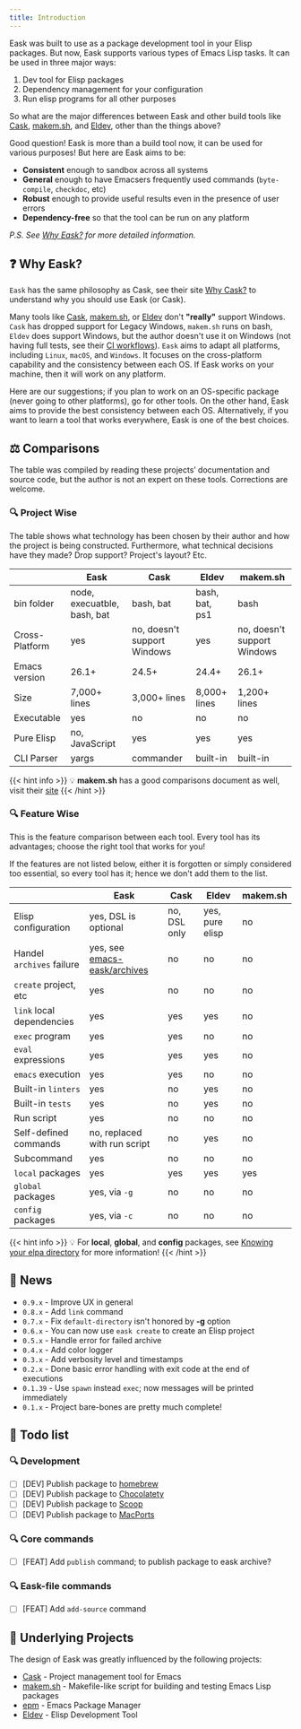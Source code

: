 ```yaml
---
title: Introduction
---
```


Eask was built to use as a package development tool in your Elisp packages. But
now, Eask supports various types of Emacs Lisp tasks. It can be used in three
major ways:

1. Dev tool for Elisp packages
2. Dependency management for your configuration
3. Run elisp programs for all other purposes

So what are the major differences between Eask and other build tools like
[Cask][], [makem.sh][], and [Eldev][], other than the things above?

Good question! Eask is more than a build tool now, it can be used for various
purposes! But here are Eask aims to be:

- **Consistent** enough to sandbox across all systems
- **General** enough to have Emacsers frequently used commands (`byte-compile`, `checkdoc`, etc)
- **Robust** enough to provide useful results even in the presence of user errors
- **Dependency-free** so that the tool can be run on any platform

*P.S. See [Why Eask?](https://emacs-eask.github.io/#-why-eask) for more detailed
information.*

## ❓ Why Eask?

`Eask` has the same philosophy as Cask, see their site [Why Cask?](https://cask.readthedocs.io/en/latest/guide/introduction.html#introduction-why-cask)
to understand why you should use Eask (or Cask).

Many tools like [Cask][], [makem.sh][], or [Eldev][] don't **"really"** support
Windows. `Cask` has dropped support for Legacy Windows, `makem.sh` runs on bash,
`Eldev` does support Windows, but the author doesn't use it on Windows (not
having full tests, see their
[CI workflows](https://github.com/doublep/eldev/actions/workflows/test.yml)).
`Eask` aims to adapt all platforms, including `Linux`, `macOS`, and `Windows`.
It focuses on the cross-platform capability and the consistency between each
OS. If Eask works on your machine, then it will work on any platform.

Here are our suggestions; if you plan to work on an OS-specific package (never
going to other platforms), go for other tools. On the other hand, Eask aims to
provide the best consistency between each OS. Alternatively, if you want to
learn a tool that works everywhere, Eask is one of the best choices.

## ⚖️ Comparisons

The table was compiled by reading these projects’ documentation and source code,
but the author is not an expert on these tools. Corrections are welcome.

### 🔍 Project Wise

The table shows what technology has been chosen by their author and how the
project is being constructed. Furthermore, what technical decisions have they
made? Drop support? Project's layout? Etc.

|                | Eask                        | Cask                        | Eldev          | makem.sh                    |
|----------------|-----------------------------|-----------------------------|----------------|-----------------------------|
| bin folder     | node, execuatble, bash, bat | bash, bat                   | bash, bat, ps1 | bash                        |
| Cross-Platform | yes                         | no, doesn't support Windows | yes            | no, doesn't support Windows |
| Emacs version  | 26.1+                       | 24.5+                       | 24.4+          | 26.1+                       |
| Size           | 7,000+ lines                | 3,000+ lines                | 8,000+ lines   | 1,200+ lines                |
| Executable     | yes                         | no                          | no             | no                          |
| Pure Elisp     | no, JavaScript              | yes                         | yes            | yes                         |
| CLI Parser     | yargs                       | commander                   | built-in       | built-in                    |

{{< hint info >}}
💡 **makem.sh** has a good comparisons document as well, visit their [site](https://github.com/alphapapa/makem.sh#comparisons)
{{< /hint >}}

### 🔍 Feature Wise

This is the feature comparison between each tool. Every tool has its advantages;
choose the right tool that works for you!

If the features are not listed below, either it is forgotten or simply
considered too essential, so every tool has it; hence we don't add them to the
list.

|                           | Eask                             | Cask         | Eldev           | makem.sh |
|---------------------------|----------------------------------|--------------|-----------------|----------|
| Elisp configuration       | yes, DSL is optional             | no, DSL only | yes, pure elisp | no       |
| Handel `archives` failure | yes, see [emacs-eask/archives][] | no           | no              | no       |
| `create` project, etc     | yes                              | no           | no              | no       |
| `link` local dependencies | yes                              | yes          | yes             | no       |
| `exec` program            | yes                              | yes          | no              | no       |
| `eval` expressions        | yes                              | yes          | yes             | no       |
| `emacs` execution         | yes                              | yes          | no              | no       |
| Built-in `linters`        | yes                              | no           | yes             | no       |
| Built-in `tests`          | yes                              | no           | yes             | no       |
| Run script                | yes                              | no           | no              | no       |
| Self-defined commands     | no, replaced with run script     | no           | yes             | no       |
| Subcommand                | yes                              | no           | no              | no       |
| `local` packages          | yes                              | yes          | yes             | yes      |
| `global` packages         | yes, via `-g`                    | no           | no              | no       |
| `config` packages         | yes, via `-c`                    | no           | no              | no       |

{{< hint info >}}
💡 For **local**, **global**, and **config** packages, see
[Knowing your elpa directory](https://emacs-eask.github.io/Getting-Started/Basic-Usage/#knowing-your-elpa-directory)
for more information!
{{< /hint >}}

## 📰 News

- `0.9.x` - Improve UX in general
- `0.8.x` - Add `link` command
- `0.7.x` - Fix `default-directory` isn't honored by **-g** option
- `0.6.x` - You can now use `eask create` to create an Elisp project
- `0.5.x` - Handle error for failed archive
- `0.4.x` - Add color logger
- `0.3.x` - Add verbosity level and timestamps
- `0.2.x` - Done basic error handling with exit code at the end of executions
- `0.1.39` - Use `spawn` instead `exec`; now messages will be printed immediately
- `0.1.x` - Project bare-bones are pretty much complete!

## 📝 Todo list

### 🔍 Development

- [ ] [DEV] Publish package to [homebrew]()
- [ ] [DEV] Publish package to [Chocolatety]()
- [ ] [DEV] Publish package to [Scoop]()
- [ ] [DEV] Publish package to [MacPorts]()

### 🔍 Core commands

- [ ] [FEAT] Add `publish` command; to publish package to eask archive?

### 🔍 Eask-file commands

- [ ] [FEAT] Add `add-source` command

## 📂 Underlying Projects

The design of Eask was greatly influenced by the following projects:

* [Cask][] - Project management tool for Emacs
* [makem.sh][] - Makefile-like script for building and testing Emacs Lisp packages
* [epm](https://github.com/xuchunyang/epm) - Emacs Package Manager
* [Eldev][] - Elisp Development Tool

[emacs-eask/archives]: https://github.com/emacs-eask/archives
[Cask]: https://github.com/cask/cask
[makem.sh]: https://github.com/alphapapa/makem.sh
[Eldev]: https://github.com/doublep/eldev
